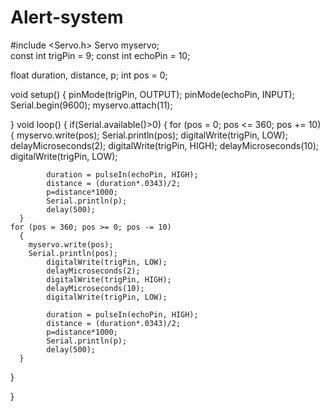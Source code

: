 # Alert-system










#include <Servo.h>
Servo myservo;  
const int trigPin = 9;
const int echoPin = 10;

float duration, distance, p;
int pos = 0;    

void setup() 
{
  pinMode(trigPin, OUTPUT);
  pinMode(echoPin, INPUT);
  Serial.begin(9600);
  myservo.attach(11);
 
}
void loop() 
{
  if(Serial.available()>0)
  {
    for (pos = 0; pos <= 360; pos += 10) 
      { 
        myservo.write(pos); 
        Serial.println(pos); 
            digitalWrite(trigPin, LOW);
            delayMicroseconds(2);
            digitalWrite(trigPin, HIGH);
            delayMicroseconds(10);
            digitalWrite(trigPin, LOW);
          
            duration = pulseIn(echoPin, HIGH);
            distance = (duration*.0343)/2;
            p=distance*1000;
            Serial.println(p);
            delay(500);                      
      }
    for (pos = 360; pos >= 0; pos -= 10) 
      { 
        myservo.write(pos);
        Serial.println(pos);  
            digitalWrite(trigPin, LOW);
            delayMicroseconds(2);
            digitalWrite(trigPin, HIGH);
            delayMicroseconds(10);
            digitalWrite(trigPin, LOW);
          
            duration = pulseIn(echoPin, HIGH);
            distance = (duration*.0343)/2;
            p=distance*1000;
            Serial.println(p);
            delay(500);
      } 
  }
    
}
